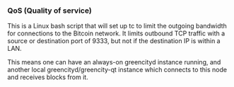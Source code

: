 ### QoS (Quality of service) ###

This is a Linux bash script that will set up tc to limit the outgoing bandwidth for connections to the Bitcoin network. It limits outbound TCP traffic with a source or destination port of 9333, but not if the destination IP is within a LAN.

This means one can have an always-on greencityd instance running, and another local greencityd/greencity-qt instance which connects to this node and receives blocks from it.
